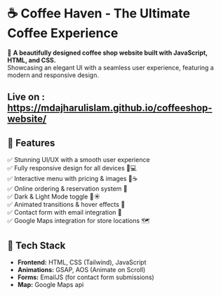 # ☕ Coffee Haven - The Ultimate Coffee Experience  

🚀 **A beautifully designed coffee shop website built with JavaScript, HTML, and CSS.**  
Showcasing an elegant UI with a seamless user experience, featuring a modern and responsive design.  

## Live on : https://mdajharulislam.github.io/coffeeshop-website/

## 🌟 Features  
✅ Stunning UI/UX with a smooth user experience  
✅ Fully responsive design for all devices 📱💻  
✅ Interactive menu with pricing & images 🍩☕  
✅ Online ordering & reservation system 📅  
✅ Dark & Light Mode toggle 🌙☀️  
✅ Animated transitions & hover effects 🎨  
✅ Contact form with email integration 📧  
✅ Google Maps integration for store locations 🗺️  

## 🎨 Tech Stack  
- **Frontend:** HTML, CSS (Tailwind), JavaScript  
- **Animations:** GSAP, AOS (Animate on Scroll)  
- **Forms:** EmailJS (for contact form submissions)  
- **Map:** Google Maps api 

  

  

